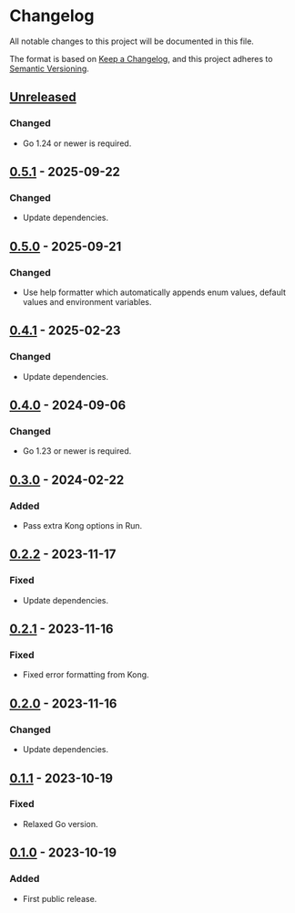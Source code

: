 # Changelog

All notable changes to this project will be documented in this file.

The format is based on [Keep a Changelog](https://keepachangelog.com/en/1.0.0/),
and this project adheres to [Semantic Versioning](https://semver.org/spec/v2.0.0.html).

## [Unreleased]

### Changed

- Go 1.24 or newer is required.

## [0.5.1] - 2025-09-22

### Changed

- Update dependencies.

## [0.5.0] - 2025-09-21

### Changed

- Use help formatter which automatically appends enum values, default values and environment variables.

## [0.4.1] - 2025-02-23

### Changed

- Update dependencies.

## [0.4.0] - 2024-09-06

### Changed

- Go 1.23 or newer is required.

## [0.3.0] - 2024-02-22

### Added

- Pass extra Kong options in Run.

## [0.2.2] - 2023-11-17

### Fixed

- Update dependencies.

## [0.2.1] - 2023-11-16

### Fixed

- Fixed error formatting from Kong.

## [0.2.0] - 2023-11-16

### Changed

- Update dependencies.

## [0.1.1] - 2023-10-19

### Fixed

- Relaxed Go version.

## [0.1.0] - 2023-10-19

### Added

- First public release.

[unreleased]: https://gitlab.com/tozd/go/cli/-/compare/v0.5.1...main
[0.5.1]: https://gitlab.com/tozd/go/cli/-/compare/v0.5.0...v0.5.1
[0.5.0]: https://gitlab.com/tozd/go/cli/-/compare/v0.4.1...v0.5.0
[0.4.1]: https://gitlab.com/tozd/go/cli/-/compare/v0.4.0...v0.4.1
[0.4.0]: https://gitlab.com/tozd/go/cli/-/compare/v0.3.0...v0.4.0
[0.3.0]: https://gitlab.com/tozd/go/cli/-/compare/v0.2.2...v0.3.0
[0.2.2]: https://gitlab.com/tozd/go/cli/-/compare/v0.2.1...v0.2.2
[0.2.1]: https://gitlab.com/tozd/go/cli/-/compare/v0.2.0...v0.2.1
[0.2.0]: https://gitlab.com/tozd/go/cli/-/compare/v0.1.1...v0.2.0
[0.1.1]: https://gitlab.com/tozd/go/cli/-/compare/v0.1.0...v0.1.1
[0.1.0]: https://gitlab.com/tozd/go/cli/-/tags/v0.1.0

<!-- markdownlint-disable-file MD024 -->
